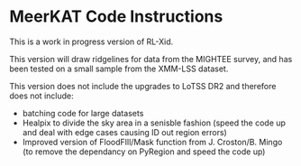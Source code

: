 # MeerKAT Code Instructions

This is a work in progress version of RL-Xid.

This version will draw ridgelines for data from the MIGHTEE survey, and has been tested on a small sample from the XMM-LSS dataset.

This version does not include the upgrades to LoTSS DR2 and therefore does not include:
- batching code for large datasets
- Healpix to divide the sky area in a senisble fashion (speed the code up and deal with edge cases causing ID out region errors)
- Improved version of FloodFIll/Mask function from J. Croston/B. Mingo (to remove the dependancy on PyRegion and speed the code up)
